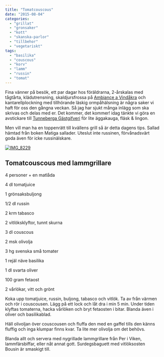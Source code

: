 ```yaml
---
title: "Tomatcouscous"
date: "2015-08-04"
categories: 
  - "grillat"
  - "gronsaker"
  - "kott"
  - "skanska-parlor"
  - "tillbehor"
  - "vegetariskt"
tags: 
  - "basilika"
  - "couscous"
  - "korv"
  - "lamm"
  - "russin"
  - "tomat"
---
```


Fina vänner på besök, ett par dagar hos föräldrarna, 2-årskalas med tågtårta, klädutrensning, skaldjursfrossa på [Ambiance a Vindåkra](http://www.ambiancerestaurant.se) och kantarellplockning med tillhörande läskig ormpåhälsning är några saker vi haft för oss den gångna veckan. Så jag har sjukt många inlägg som ska skrivas och delas med er. Det kommer, det kommer! idag tänkte vi göra en avstickare till [Tunneberga Gästgifveri](http://www.tunneberga.se) för lite äggakauga, fläsk & lingon.

Men vill man ha en toppenrätt till kvällens grill så är detta dagens tips. Sallad hämtad från boken Matiga sallader. Uteslut inte russinen, förvånadsvärt goda även för icke russinälskare.

[![IMG_8229](/static/img/IMG_8229-e1437946212758-1020x1360.jpg)](http://import.local/wp-content/uploads/2015/07/IMG_8229.jpg)

## **Tomatcouscous med lammgrillare**

4 personer + en matlåda

4 dl tomatjuice

1 grönsaksbuljong

1/2 dl russin

2 krm tabasco

2 vitlöksklyftor, tunnt skurna

3 dl couscous

2 msk olivolja

3 hg svenska små tomater

1 rejäl näve basilika

1 dl svarta oliver

100 gram fetaost

2 vårlökar, vitt och grönt

Koka upp tomatjuice, russin, buljong, tabasco och vitlök. Ta av från värmen och rör i couscousen. Lägg på ett lock och låt dra i min 5 min. Under tiden klyftas tomaterna, hacka vårlöken och bryt fetaosten i bitar. Blanda även i oliver och basilikablad.

Häll olivoljan över couscousen och fluffa den med en gaffel tills den känns fluffig och inga klumpar finns kvar. Ta lite mer olivolja om det behövs.

Blanda allt och servera med nygrillade lammgrillare från Per i Viken, lammfärsbiffar, eller nåt annat gott. Surdegsbaguett med vitlöksosten Bousin är smaskigt till.
